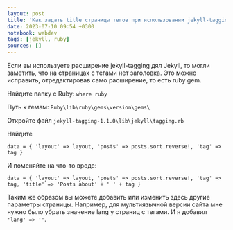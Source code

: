 ```yaml
---
layout: post
title: 'Как задать title страницы тегов при использовании jekyll-tagging'
date: 2023-07-10 09:54 +0300
notebook: webdev
tags: [jekyll, ruby]
sources: []
---
```

Если вы используете расширение jekyll-tagging дял Jekyll, то могли заметить, что на страницах с тегами нет заголовка. Это можно исправить, отредактировав само расширение, то есть ruby gem.

Найдите папку с Ruby: `where ruby`

Путь к гемам: `Ruby\lib\ruby\gems\version\gems\`

Откройте файл `jekyll-tagging-1.1.0\lib\jekyll\tagging.rb`

Найдите

```
data = { 'layout' => layout, 'posts' => posts.sort.reverse!, 'tag' => tag }
```

И поменяйте на что-то вроде:

```
data = { 'layout' => layout, 'posts' => posts.sort.reverse!, 'tag' => tag, 'title' => 'Posts about' + ' ' + tag }
```

Таким же образом вы можете добавить или изменить здесь другие параметры страницы. Например, для мультиязычной версии сайта мне нужно было убрать значение lang у страниц с тегами. И я добавил `'lang' => ''`.